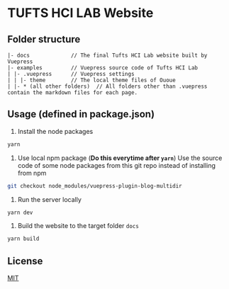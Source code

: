 # TUFTS HCI LAB Website


## Folder structure

```
|- docs             // The final Tufts HCI Lab website built by Vuepress
|- examples         // Vuepress source code of Tufts HCI Lab  
| |- .vuepress      // Vuepress settings
| | |- theme        // The local theme files of Ououe
| |- * (all other folders)  // All folders other than .vuepress contain the markdown files for each page.

```

## Usage (defined in package.json)
1. Install the node packages
```sh
yarn
```

1. Use local npm package (**Do this everytime after `yarn`**)
Use the source code of some node packages from this git repo instead of installing from npm
```sh
git checkout node_modules/vuepress-plugin-blog-multidir
```

1. Run the server locally
```sh
yarn dev
```

1. Build the website to the target folder `docs`
```sh
yarn build
```

## License

[MIT](http://opensource.org/licenses/MIT)
